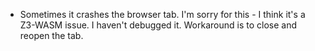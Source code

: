 * Sometimes it crashes the browser tab. I'm sorry for this - I think it's a Z3-WASM issue. I haven't debugged it. Workaround is to close and reopen the tab.